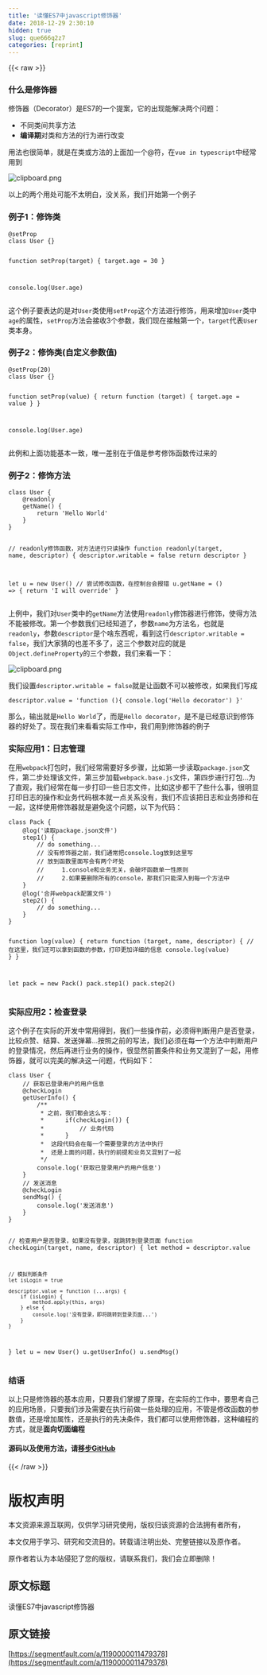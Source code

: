 ```yaml
---
title: '读懂ES7中javascript修饰器' 
date: 2018-12-29 2:30:10
hidden: true
slug: que666q2z7
categories: [reprint]
---
```


{{< raw >}}

                    
<h3>什么是修饰器</h3>
<p>修饰器（Decorator）是ES7的一个提案，它的出现能解决两个问题：</p>
<ul>
<li>不同类间共享方法</li>
<li>
<strong>编译期</strong>对类和方法的行为进行改变</li>
</ul>
<p>用法也很简单，就是在类或方法的上面加一个@符，在<code>vue in typescript</code>中经常用到</p>
<p><span class="img-wrap"><img data-src="/img/bVWjKD?w=469&amp;h=156" src="https://static.alili.tech/img/bVWjKD?w=469&amp;h=156" alt="clipboard.png" title="clipboard.png"></span></p>
<p>以上的两个用处可能不太明白，没关系，我们开始第一个例子</p>
<h3>例子1：修饰类</h3>
<pre><code>@setProp
class User {}

function setProp(target) {
    target.age = 30
}

console.log(User.age)</code></pre>
<p>这个例子要表达的是对<code>User</code>类使用<code>setProp</code>这个方法进行修饰，用来增加<code>User</code>类中<code>age</code>的属性，<code>setProp</code>方法会接收3个参数，我们现在接触第一个，<code>target</code>代表<code>User</code>类本身。</p>
<h3>例子2：修饰类(自定义参数值)</h3>
<pre><code>@setProp(20)
class User {}

function setProp(value) {
    return function (target) {
        target.age = value
    }
}

console.log(User.age)</code></pre>
<p>此例和上面功能基本一致，唯一差别在于值是参考修饰函数传过来的</p>
<h3>例子2：修饰方法</h3>
<pre><code>class User {
    @readonly
    getName() {
        return 'Hello World'
    }
}

// readonly修饰函数，对方法进行只读操作
function readonly(target, name, descriptor) {
    descriptor.writable = false
    return descriptor
}

let u = new User()
// 尝试修改函数，在控制台会报错
u.getName = () =&gt; {
    return 'I will override'
}</code></pre>
<p>上例中，我们对<code>User</code>类中的<code>getName</code>方法使用<code>readonly</code>修饰器进行修饰，使得方法不能被修改。第一个参数我们已经知道了，参数<code>name</code>为方法名，也就是<code>readonly</code>，参数<code>descriptor</code>是个啥东西呢，看到这行<code>descriptor.writable = false</code>，我们大家猜的也差不多了，这三个参数对应的就是<code>Object.defineProperty</code>的三个参数，我们来看一下：</p>
<p><span class="img-wrap"><img data-src="/img/bVWjQ3?w=510&amp;h=191" src="https://static.alili.tech/img/bVWjQ3?w=510&amp;h=191" alt="clipboard.png" title="clipboard.png"></span></p>
<p>我们设置<code>descriptor.writable = false</code>就是让函数不可以被修改，如果我们写成</p>
<pre><code>descriptor.value = 'function (){ console.log('Hello decorator') }'</code></pre>
<p>那么，输出就是<code>Hello World</code>了，而是<code>Hello decorator</code>，是不是已经意识到修饰器的好处了。现在我们来看看实际工作中，我们用到修饰器的例子</p>
<h3>实际应用1：日志管理</h3>
<p>在用<code>webpack</code>打包时，我们经常需要好多步骤，比如第一步读取<code>package.json</code>文件，第二步处理该文件，第三步加载<code>webpack.base.js</code>文件，第四步进行打包...为了直观，我们经常在每一步打印一些日志文件，比如这步都干了些什么事，很明显打印日志的操作和业务代码根本就一点关系没有，我们不应该把日志和业务掺和在一起，这样使用修饰器就是避免这个问题，以下为代码：</p>
<pre><code>class Pack {
    @log('读取package.json文件')
    step1() {
        // do something...
        // 没有修饰器之前，我们通常把console.log放到这里写
        // 放到函数里面写会有两个坏处
        //     1.console和业务无关，会破坏函数单一性原则
        //     2.如果要删除所有的console，那我们只能深入到每一个方法中
    }
    @log('合并webpack配置文件')
    step2() {
        // do something...
    }
}

function log(value) {
    return function (target, name, descriptor) {
        // 在这里，我们还可以拿到函数的参数，打印更加详细的信息
        console.log(value)
    }
}

let pack = new Pack()
pack.step1()
pack.step2()</code></pre>
<h3>实际应用2：检查登录</h3>
<p>这个例子在实际的开发中常用得到，我们一些操作前，必须得判断用户是否登录，比较点赞、结算、发送弹幕...按照之前的写法，我们必须在每一个方法中判断用户的登录情况，然后再进行业务的操作，很显然前置条件和业务又混到了一起，用修饰器，就可以完美的解决这一问题，代码如下：</p>
<pre><code>class User {
    // 获取已登录用户的用户信息
    @checkLogin
    getUserInfo() {
        /**
         * 之前，我们都会这么写：
         *      if(checkLogin()) {
         *          // 业务代码
         *      }
         *  这段代码会在每一个需要登录的方法中执行
         *  还是上面的问题，执行的前提和业务又混到了一起
         */
        console.log('获取已登录用户的用户信息')
    }
    // 发送消息
    @checkLogin
    sendMsg() {
        console.log('发送消息')
    }
}

// 检查用户是否登录，如果没有登录，就跳转到登录页面
function checkLogin(target, name, descriptor) {
    let method = descriptor.value

    // 模拟判断条件
    let isLogin = true

    descriptor.value = function (...args) {
        if (isLogin) {
            method.apply(this, args)
        } else {
            console.log('没有登录，即将跳转到登录页面...')
        }
    }
}
let u = new User()
u.getUserInfo()
u.sendMsg()</code></pre>
<h3>结语</h3>
<p>以上只是修饰器的基本应用，只要我们掌握了原理，在实际的工作中，要思考自己的应用场景，只要我们涉及需要在执行前做一些处理的应用，不管是修改函数的参数值，还是增加属性，还是执行的先决条件，我们都可以使用修饰器，这种编程的方式，就是<strong>面向切面编程</strong></p>
<h4>源码以及使用方法，请<a href="https://github.com/sunhaikuo/decorator" rel="nofollow noreferrer">移步GitHub</a>
</h4>

                
{{< /raw >}}

# 版权声明
本文资源来源互联网，仅供学习研究使用，版权归该资源的合法拥有者所有，

本文仅用于学习、研究和交流目的。转载请注明出处、完整链接以及原作者。

原作者若认为本站侵犯了您的版权，请联系我们，我们会立即删除！

## 原文标题
读懂ES7中javascript修饰器

## 原文链接
[https://segmentfault.com/a/1190000011479378](https://segmentfault.com/a/1190000011479378)

